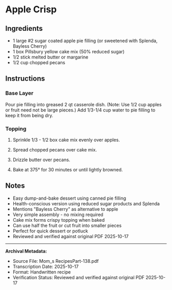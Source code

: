 # Apple Crisp

## Ingredients

- 1 large #2 sugar coated apple pie filling (or sweetened with Splenda, Bayless Cherry)
- 1 box Pillsbury yellow cake mix (50% reduced sugar)
- 1/2 stick melted butter or margarine
- 1/2 cup chopped pecans

## Instructions

### Base Layer
Pour pie filling into greased 2 qt casserole dish. (Note: Use 1/2 cup apples or fruit need not be large pieces.) Add 1/3-1/4 cup water to pie filling to keep it from being dry.

### Topping
1. Sprinkle 1/3 - 1/2 box cake mix evenly over apples.

2. Spread chopped pecans over cake mix.

3. Drizzle butter over pecans.

4. Bake at 375° for 30 minutes or until lightly browned.

## Notes

- Easy dump-and-bake dessert using canned pie filling
- Health-conscious version using reduced sugar products and Splenda
- Mentions "Bayless Cherry" as alternative to apple
- Very simple assembly - no mixing required
- Cake mix forms crispy topping when baked
- Can use half the fruit or cut fruit into smaller pieces
- Perfect for quick dessert or potluck
- Reviewed and verified against original PDF 2025-10-17

---

**Archival Metadata:**
- Source File: Mom_s RecipesPart-138.pdf
- Transcription Date: 2025-10-17
- Format: Handwritten recipe
- Verification Status: Reviewed and verified against original PDF 2025-10-17
